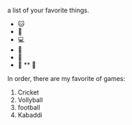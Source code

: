 a list of your favorite things.
- 🐱
- 🐶
- 💻
- 🐃
- 🐚
-    💯
** 🔪

In order, there are my favorite of games:
 1. Cricket
 2. Vollyball
 3. football
 4. Kabaddi
